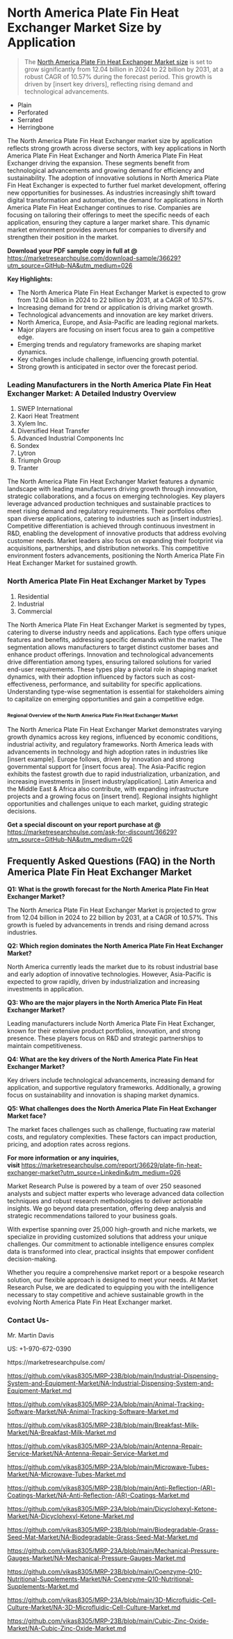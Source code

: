 <h1>North America Plate Fin Heat Exchanger Market&nbsp;Size by Application</h1><blockquote><p>The <a href="https://marketresearchpulse.com/download-sample/36629?utm_source=GitHub-NA&amp;utm_medium=026">North America Plate Fin Heat Exchanger Market size</a> is set to grow significantly from 12.04 billion in 2024 to 22 billion by 2031, at a robust CAGR of 10.57% during the forecast period. This growth is driven by [insert key drivers], reflecting rising demand and technological advancements.</p></blockquote><ul><li>Plain <li> Perforated <li> Serrated <li> Herringbone</li></ul><p>The North America Plate Fin Heat Exchanger market size by application reflects strong growth across diverse sectors, with key applications in North America Plate Fin Heat Exchanger and North America Plate Fin Heat Exchanger driving the expansion. These segments benefit from technological advancements and growing demand for efficiency and sustainability. The adoption of innovative solutions in North America Plate Fin Heat Exchanger is expected to further fuel market development, offering new opportunities for businesses. As industries increasingly shift toward digital transformation and automation, the demand for applications in North America Plate Fin Heat Exchanger continues to rise. Companies are focusing on tailoring their offerings to meet the specific needs of each application, ensuring they capture a larger market share. This dynamic market environment provides avenues for companies to diversify and strengthen their position in the market.</p><p><strong>Download your PDF sample copy in full at @ </strong><a href="https://marketresearchpulse.com/download-sample/36629?utm_source=GitHub-NA&amp;utm_medium=026">https://marketresearchpulse.com/download-sample/36629?utm_source=GitHub-NA&amp;utm_medium=026</a></p><p><strong>Key Highlights: </strong></p><ul><li>The North America Plate Fin Heat Exchanger Market is expected to grow from 12.04 billion in 2024 to 22 billion by 2031, at a CAGR of 10.57%.</li><li>Increasing demand for trend or application is driving market growth.</li><li>Technological advancements and innovation are key market drivers.</li><li>North America, Europe, and Asia-Pacific are leading regional markets.</li><li>Major players are focusing on insert focus area to gain a competitive edge.</li><li>Emerging trends and regulatory frameworks are shaping market dynamics.</li><li>Key challenges include challenge, influencing growth potential.</li><li>Strong growth is anticipated in sector over the forecast period.</li></ul><h3>Leading Manufacturers in the North America Plate Fin Heat Exchanger Market: A Detailed Industry Overview</h3><ol><li>SWEP International</li><li>Kaori Heat Treatment</li><li>Xylem Inc.</li><li>Diversified Heat Transfer</li><li>Advanced Industrial Components Inc</li><li>Sondex</li><li>Lytron</li><li>Triumph Group</li><li>Tranter</li></ol><div class="flex max-w-full flex-col flex-grow"><div class="min-h-8 text-message flex w-full flex-col items-end gap-2 whitespace-normal break-words [.text-message+&amp;]:mt-5" dir="auto" data-message-author-role="assistant" data-message-id="fd8432e4-4910-450d-b182-61b7bfb0a01f" data-message-model-slug="gpt-4o"><div class="flex w-full flex-col gap-1 empty:hidden first:pt-[3px]"><div class="markdown prose w-full break-words dark:prose-invert light"><p>The North America Plate Fin Heat Exchanger Market features a dynamic landscape with leading manufacturers driving growth through innovation, strategic collaborations, and a focus on emerging technologies. Key players leverage advanced production techniques and sustainable practices to meet rising demand and regulatory requirements. Their portfolios often span diverse applications, catering to industries such as [insert industries]. Competitive differentiation is achieved through continuous investment in R&amp;D, enabling the development of innovative products that address evolving customer needs. Market leaders also focus on expanding their footprint via acquisitions, partnerships, and distribution networks. This competitive environment fosters advancements, positioning the North America Plate Fin Heat Exchanger Market for sustained growth.</p></div></div></div></div><h3>North America Plate Fin Heat Exchanger Market by Types</h3><ol><li>Residential <li> Industrial <li> Commercial</li></ol><div class="flex max-w-full flex-col flex-grow"><div class="min-h-8 text-message flex w-full flex-col items-end gap-2 whitespace-normal break-words [.text-message+&amp;]:mt-5" dir="auto" data-message-author-role="assistant" data-message-id="084470be-0bb7-4664-bddf-5156b4f41249" data-message-model-slug="gpt-4o-mini"><div class="flex w-full flex-col gap-1 empty:hidden first:pt-[3px]"><div class="markdown prose w-full break-words dark:prose-invert light"><p>The North America Plate Fin Heat Exchanger Market is segmented by types, catering to diverse industry needs and applications. Each type offers unique features and benefits, addressing specific demands within the market. The segmentation allows manufacturers to target distinct customer bases and enhance product offerings. Innovation and technological advancements drive differentiation among types, ensuring tailored solutions for varied end-user requirements. These types play a pivotal role in shaping market dynamics, with their adoption influenced by factors such as cost-effectiveness, performance, and suitability for specific applications. Understanding type-wise segmentation is essential for stakeholders aiming to capitalize on emerging opportunities and gain a competitive edge.</p></div></div></div></div><h3><span style="font-size: 11px;">Regional Overview of the North America Plate Fin Heat Exchanger Market</span></h3><div class="flex max-w-full flex-col flex-grow"><div class="min-h-8 text-message flex w-full flex-col items-end gap-2 whitespace-normal break-words [.text-message+&amp;]:mt-5" dir="auto" data-message-author-role="assistant" data-message-id="e9038762-ce64-4e30-91c9-9bd413514231" data-message-model-slug="gpt-4o-mini"><div class="flex w-full flex-col gap-1 empty:hidden first:pt-[3px]"><div class="markdown prose w-full break-words dark:prose-invert light"><p>The North America Plate Fin Heat Exchanger Market demonstrates varying growth dynamics across key regions, influenced by economic conditions, industrial activity, and regulatory frameworks. North America leads with advancements in technology and high adoption rates in industries like [insert example]. Europe follows, driven by innovation and strong governmental support for [insert focus area]. The Asia-Pacific region exhibits the fastest growth due to rapid industrialization, urbanization, and increasing investments in [insert industry/application]. Latin America and the Middle East &amp; Africa also contribute, with expanding infrastructure projects and a growing focus on [insert trend]. Regional insights highlight opportunities and challenges unique to each market, guiding strategic decisions.</p></div></div></div></div><p><strong>Get a special discount on your report purchase at @ </strong><a href="https://marketresearchpulse.com/ask-for-discount/36629?utm_source=GitHub-NA&amp;utm_medium=026">https://marketresearchpulse.com/ask-for-discount/36629?utm_source=GitHub-NA&amp;utm_medium=026</a></p><h2>Frequently Asked Questions (FAQ) in the North America Plate Fin Heat Exchanger Market</h2><p><strong>Q1: What is the growth forecast for the North America Plate Fin Heat Exchanger Market?</strong></p><p>The North America Plate Fin Heat Exchanger Market is projected to grow from 12.04 billion in 2024 to 22 billion by 2031, at a CAGR of 10.57%. This growth is fueled by advancements in trends and rising demand across industries.</p><p><strong>Q2: Which region dominates the North America Plate Fin Heat Exchanger Market?</strong></p><p>North America currently leads the market due to its robust industrial base and early adoption of innovative technologies. However, Asia-Pacific is expected to grow rapidly, driven by industrialization and increasing investments in application.</p><p><strong>Q3: Who are the major players in the North America Plate Fin Heat Exchanger Market?</strong></p><p>Leading manufacturers include North America Plate Fin Heat Exchanger, known for their extensive product portfolios, innovation, and strong presence. These players focus on R&amp;D and strategic partnerships to maintain competitiveness.</p><p><strong>Q4: What are the key drivers of the North America Plate Fin Heat Exchanger Market?</strong></p><p>Key drivers include technological advancements, increasing demand for application, and supportive regulatory frameworks. Additionally, a growing focus on sustainability and innovation is shaping market dynamics.</p><p><strong>Q5: What challenges does the North America Plate Fin Heat Exchanger Market face?</strong></p><p>The market faces challenges such as challenge, fluctuating raw material costs, and regulatory complexities. These factors can impact production, pricing, and adoption rates across regions.</p><p><strong>For more information or any inquiries, visit&nbsp;</strong><a href="https://marketresearchpulse.com/report/36629/plate-fin-heat-exchanger-market?utm_source=Linkedin&utm_medium=026">https://marketresearchpulse.com/report/36629/plate-fin-heat-exchanger-market?utm_source=Linkedin&utm_medium=026</a></p><p>Market Research Pulse is powered by a team of over 250 seasoned analysts and subject matter experts who leverage advanced data collection techniques and robust research methodologies to deliver actionable insights. We go beyond data presentation, offering deep analysis and strategic recommendations tailored to your business goals.</p><p>With expertise spanning over 25,000 high-growth and niche markets, we specialize in providing customized solutions that address your unique challenges. Our commitment to actionable intelligence ensures complex data is transformed into clear, practical insights that empower confident decision-making.</p><p>Whether you require a comprehensive market report or a bespoke research solution, our flexible approach is designed to meet your needs. At Market Research Pulse, we are dedicated to equipping you with the intelligence necessary to stay competitive and achieve sustainable growth in the evolving North America Plate Fin Heat Exchanger market.</p><h3><strong>Contact Us-</strong></h3><p>Mr. Martin Davis</p><p>US: +1-970-672-0390</p><p>https://marketresearchpulse.com/</p><p><a href="https://github.com/vikas8305/MRP-23B/blob/main/Industrial-Dispensing-System-and-Equipment-Market/NA-Industrial-Dispensing-System-and-Equipment-Market.md">https://github.com/vikas8305/MRP-23B/blob/main/Industrial-Dispensing-System-and-Equipment-Market/NA-Industrial-Dispensing-System-and-Equipment-Market.md</a></p><p><a href="https://github.com/vikas8305/MRP-23A/blob/main/Animal-Tracking-Software-Market/NA-Animal-Tracking-Software-Market.md">https://github.com/vikas8305/MRP-23A/blob/main/Animal-Tracking-Software-Market/NA-Animal-Tracking-Software-Market.md</a></p><p><a href="https://github.com/vikas8305/MRP-23B/blob/main/Breakfast-Milk-Market/NA-Breakfast-Milk-Market.md">https://github.com/vikas8305/MRP-23B/blob/main/Breakfast-Milk-Market/NA-Breakfast-Milk-Market.md</a></p><p><a href="https://github.com/vikas8305/MRP-23A/blob/main/Antenna-Repair-Service-Market/NA-Antenna-Repair-Service-Market.md">https://github.com/vikas8305/MRP-23A/blob/main/Antenna-Repair-Service-Market/NA-Antenna-Repair-Service-Market.md</a></p><p><a href="https://github.com/vikas8305/MRP-23A/blob/main/Microwave-Tubes-Market/NA-Microwave-Tubes-Market.md">https://github.com/vikas8305/MRP-23A/blob/main/Microwave-Tubes-Market/NA-Microwave-Tubes-Market.md</a></p><p><a href="https://github.com/vikas8305/MRP-23B/blob/main/Anti-Reflection-(AR)-Coatings-Market/NA-Anti-Reflection-(AR)-Coatings-Market.md">https://github.com/vikas8305/MRP-23B/blob/main/Anti-Reflection-(AR)-Coatings-Market/NA-Anti-Reflection-(AR)-Coatings-Market.md</a></p><p><a href="https://github.com/vikas8305/MRP-23A/blob/main/Dicyclohexyl-Ketone-Market/NA-Dicyclohexyl-Ketone-Market.md">https://github.com/vikas8305/MRP-23A/blob/main/Dicyclohexyl-Ketone-Market/NA-Dicyclohexyl-Ketone-Market.md</a></p><p><a href="https://github.com/vikas8305/MRP-23B/blob/main/Biodegradable-Grass-Seed-Mat-Market/NA-Biodegradable-Grass-Seed-Mat-Market.md">https://github.com/vikas8305/MRP-23B/blob/main/Biodegradable-Grass-Seed-Mat-Market/NA-Biodegradable-Grass-Seed-Mat-Market.md</a></p><p><a href="https://github.com/vikas8305/MRP-23A/blob/main/Mechanical-Pressure-Gauges-Market/NA-Mechanical-Pressure-Gauges-Market.md">https://github.com/vikas8305/MRP-23A/blob/main/Mechanical-Pressure-Gauges-Market/NA-Mechanical-Pressure-Gauges-Market.md</a></p><p><a href="https://github.com/vikas8305/MRP-23B/blob/main/Coenzyme-Q10-Nutritional-Supplements-Market/NA-Coenzyme-Q10-Nutritional-Supplements-Market.md">https://github.com/vikas8305/MRP-23B/blob/main/Coenzyme-Q10-Nutritional-Supplements-Market/NA-Coenzyme-Q10-Nutritional-Supplements-Market.md</a></p><p><a href="https://github.com/vikas8305/MRP-23A/blob/main/3D-Microfluidic-Cell-Culture-Market/NA-3D-Microfluidic-Cell-Culture-Market.md">https://github.com/vikas8305/MRP-23A/blob/main/3D-Microfluidic-Cell-Culture-Market/NA-3D-Microfluidic-Cell-Culture-Market.md</a></p><p><a href="https://github.com/vikas8305/MRP-23B/blob/main/Cubic-Zinc-Oxide-Market/NA-Cubic-Zinc-Oxide-Market.md">https://github.com/vikas8305/MRP-23B/blob/main/Cubic-Zinc-Oxide-Market/NA-Cubic-Zinc-Oxide-Market.md</a></p>
